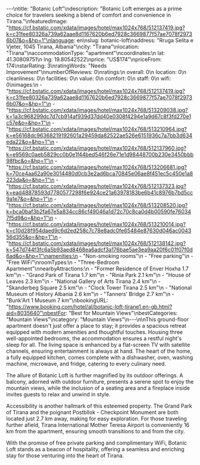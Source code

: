 ---\ntitle: "Botanic Loft"\ndescription: "Botanic Loft emerges as a prime choice for travelers seeking a blend of comfort and convenience in Tirana."\nfeaturedImage: "https://cf.bstatic.com/xdata/images/hotel/max1024x768/512137419.jpg?k=c31fee80326a739a62aae8d1167620b6ed7928c3669877f57ae7078f29736b07&o=&hp=1"\nlanguage: en\nslug: botanic-loft\naddress: "Rruga Selita e Vjeter, 1045 Tirana, Albania"\ncity: "Tirana"\nlocation: "Tirana"\naccommodationType: "apartment"\ncoordinates:\n  lat: 41.30809751\n  lng: 19.80542522\nprice: "US$174"\npriceFrom: 174\nstarRating: 3\nratingWords: "Needs Improvement"\nnumberOfReviews: 0\nratings:\n  overall: 0\n  location: 0\n  cleanliness: 0\n  facilities: 0\n  value: 0\n  comfort: 0\n  staff: 0\n  wifi: 0\nimages:\n  - "https://cf.bstatic.com/xdata/images/hotel/max1024x768/512137419.jpg?k=c31fee80326a739a62aae8d1167620b6ed7928c3669877f57ae7078f29736b07&o=&hp=1"\n  - "https://cf.bstatic.com/xdata/images/hotel/max1024x768/513209038.jpg?k=1a3c968299dc7d7cb914af939d37dd40e0308f4294e1a9d67c8f3fd270e1c57e&o=&hp=1"\n  - "https://cf.bstatic.com/xdata/images/hotel/max1024x768/513210964.jpg?k=e56168dc96368219192601a29459da82522ae526e6151936c7a7bb3d634eda22&o=&hp=1"\n  - "https://cf.bstatic.com/xdata/images/hotel/max1024x768/512137960.jpg?k=e9569c0aeb5829cc0b0e1f44bed546f26e71e1d98448700b230e3450bbb98fbc&o=&hp=1"\n  - "https://cf.bstatic.com/xdata/images/hotel/max1024x768/513206681.jpg?k=70ce4aa62a90e3014480d0cb3e2ad6bca70845e06ae8f451ec5c450e1a8223da&o=&hp=1"\n  - "https://cf.bstatic.com/xdata/images/hotel/max1024x768/512137323.jpg?k=ead48878593d7780577298f6e924ce21a63978183be6b41c8976b7bd5cc9a1e7&o=&hp=1"\n  - "https://cf.bstatic.com/xdata/images/hotel/max1024x768/513208520.jpg?k=bca0baf3b2fa67e5a834cc86cf49046a1d72c70c8ca0d4b00590fe760347f5d9&o=&hp=1"\n  - "https://cf.bstatic.com/xdata/images/hotel/max1024x768/513210014.jpg?k=c10d28f954daed9c6d2ed258c7c78e8adc0fe65484e87630d046ac004356d355&o=&hp=1"\n  - "https://cf.bstatic.com/xdata/images/hotel/max1024x768/512138142.jpg?k=547d744f3fc6a5b93aed8468ea6adcf3a176bae5ae3ea9aa20f6c01f07f0d6ad&o=&hp=1"\namenities:\n  - "Non-smoking rooms"\n  - "Free parking"\n  - "Free WiFi"\nroomTypes:\n  - "Three-Bedroom Apartment"\nnearbyAttractions:\n  - "Former Residence of Enver Hoxha 1.7 km"\n  - "Grand Park of Tirana 1.7 km"\n  - "Rinia Park 2.1 km"\n  - "House of Leaves 2.3 km"\n  - "National Gallery of Arts Tirana 2.4 km"\n  - "Skanderbeg Square 2.5 km"\n  - "Clock Tower Tirana 2.5 km"\n  - "National Museum of History Albania 2.6 km"\n  - "Tanners' Bridge 2.7 km"\n  - "Bunk'Art 1 Museum 7 km"\nbookingURL: "https://www.booking.com/hotel/al/botanic-loft-tirane1.en-gb.html?aid=8035640"\nbestFor: "Best for Mountain Views"\nbestCategories: "Mountain Views"\ncategory: "Mountain Views"\n---\n\nThis ground-floor apartment doesn't just offer a place to stay; it provides a spacious retreat equipped with modern amenities and thoughtful touches. Housing three well-appointed bedrooms, the accommodation ensures a restful night's sleep for all. The living space is enhanced by a flat-screen TV with satellite channels, ensuring entertainment is always at hand. The heart of the home, a fully equipped kitchen, comes complete with a dishwasher, oven, washing machine, microwave, and fridge, catering to every culinary need.

The allure of Botanic Loft is further magnified by its outdoor offerings. A balcony, adorned with outdoor furniture, presents a serene spot to enjoy the mountain views, while the inclusion of a seating area and a fireplace inside invites guests to relax and unwind in style.

Accessibility is another hallmark of this esteemed property. The Grand Park of Tirana and the poignant Postbllok - Checkpoint Monument are both located just 2.7 km away, making for easy exploration. For those traveling further afield, Tirana International Mother Teresa Airport is conveniently 16 km from the apartment, ensuring smooth transitions to and from the city.

With the promise of free private parking and complimentary WiFi, Botanic Loft stands as a beacon of hospitality, offering a seamless and enriching stay for those venturing into the heart of Tirana.